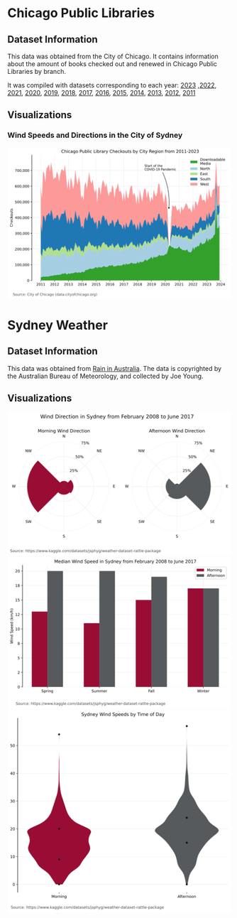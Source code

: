 # Chicago Public Libraries
## Dataset Information
This data was obtained from the City of Chicago. It contains information about the amount of books checked out and renewed in Chicago Public Libraries by branch. 

It was compiled with datasets corresponding to each year: [2023](https://catalog.data.gov/dataset/libraries-2023-circulation-by-location) ,[2022](https://catalog.data.gov/dataset/libraries-2022-circulation-by-location), [2021](https://catalog.data.gov/dataset/libraries-2021-circulation-by-location), [2020](https://catalog.data.gov/dataset/libraries-2020-circulation-by-location), [2019](https://catalog.data.gov/dataset/libraries-2019-circulation-by-location), [2018](https://catalog.data.gov/dataset/libraries-2018-circulation-by-location), [2017](https://catalog.data.gov/dataset/libraries-2017-circulation-by-location), [2016](https://catalog.data.gov/dataset/libraries-2016-circulation-by-location), [2015](https://catalog.data.gov/dataset/libraries-2015-circulation-by-location), [2014](https://catalog.data.gov/dataset/libraries-2014-circulation-by-location), [2013](https://catalog.data.gov/dataset/libraries-2013-circulation-by-location), [2012](https://catalog.data.gov/dataset/libraries-2012-circulation-by-location), [2011](https://catalog.data.gov/dataset/libraries-2011-circulation-by-location)

## Visualizations
### Wind Speeds and Directions in the City of Sydney
![Area chart of Chicago Library transactions](./images/chicago_library_transactions.svg)
# Sydney Weather
## Dataset Information
This data was obtained from [Rain in Australia](https://www.kaggle.com/datasets/jsphyg/weather-dataset-rattle-package?resource=download&select=weatherAUS.csv). The data is copyrighted by the Australian Bureau of Meteorology, and collected by Joe Young. 
## Visualizations
![Polar chart of Sydney Wind Direction with 4 directions](./images/sydney_wind_direction_condensed.svg)
![Double bar chart of Sydney Windspeeds comparing the morning and the afternoon by season](./images/sydney_median_windspeed.svg)
![Two violin charts showing morning and afternoon windspeeds](./images/sydney_windspeeds_violin.svg)